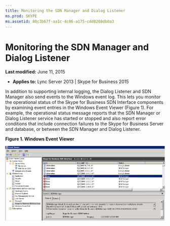```yaml
---
title: Monitoring the SDN Manager and Dialog Listener
ms.prod: SKYPE
ms.assetid: 80c3b67f-aa1c-4c06-a175-cdd0208db0a3
---
```



# Monitoring the SDN Manager and Dialog Listener

 **Last modified:** June 11, 2015
  
    
    

 * **Applies to:** Lync Server 2013 | Skype for Business 2015

In addition to supporting internal logging, the Dialog Listener and SDN Manager also send events to the Windows event log. This lets you monitor the operational status of the Skype for Business SDN Interface components by examining event entries in the Windows Event Viewer (Figure 1). For example, the operational status message reports that the SDN Manager or Dialog Listener service has started or stopped and also report error conditions that include connection failures to the Skype for Business Server and database, or between the SDN Manager and Dialog Listener. 
  
    
    


**Figure 1. Windows Event Viewer**

  
    
    

  
    
    
![Windows event viewer](../images/d9c798a7-f509-47f3-96a3-4b9f02e1eab2.png)
  
    
    

  
    
    

  
    
    

